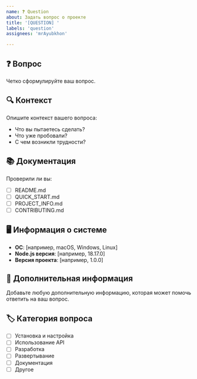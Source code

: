 ```yaml
---
name: ❓ Question
about: Задать вопрос о проекте
title: '[QUESTION] '
labels: 'question'
assignees: 'mrAyubkhon'

---
```


## ❓ Вопрос
Четко сформулируйте ваш вопрос.

## 🔍 Контекст
Опишите контекст вашего вопроса:
- Что вы пытаетесь сделать?
- Что уже пробовали?
- С чем возникли трудности?

## 📚 Документация
Проверили ли вы:
- [ ] README.md
- [ ] QUICK_START.md
- [ ] PROJECT_INFO.md
- [ ] CONTRIBUTING.md

## 🖥️ Информация о системе
- **ОС**: [например, macOS, Windows, Linux]
- **Node.js версия**: [например, 18.17.0]
- **Версия проекта**: [например, 1.0.0]

## 📝 Дополнительная информация
Добавьте любую дополнительную информацию, которая может помочь ответить на ваш вопрос.

## 🏷️ Категория вопроса
- [ ] Установка и настройка
- [ ] Использование API
- [ ] Разработка
- [ ] Развертывание
- [ ] Документация
- [ ] Другое
